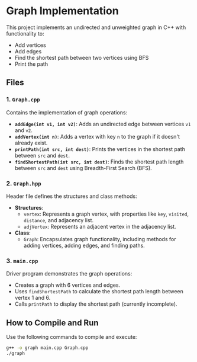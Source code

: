 # Graph Implementation

This project implements an undirected and unweighted graph in C++ with functionality to:
- Add vertices
- Add edges
- Find the shortest path between two vertices using BFS
- Print the path

## Files

### 1. `Graph.cpp`
Contains the implementation of graph operations:
- **`addEdge(int v1, int v2)`**: Adds an undirected edge between vertices `v1` and `v2`.
- **`addVertex(int n)`**: Adds a vertex with key `n` to the graph if it doesn't already exist.
- **`printPath(int src, int dest)`**: Prints the vertices in the shortest path between `src` and `dest`.
- **`findShortestPath(int src, int dest)`**: Finds the shortest path length between `src` and `dest` using Breadth-First Search (BFS).

### 2. `Graph.hpp`
Header file defines the structures and class methods:
- **Structures**:
  - `vertex`: Represents a graph vertex, with properties like `key`, `visited`, `distance`, and adjacency list.
  - `adjVertex`: Represents an adjacent vertex in the adjacency list.
- **Class**:
  - `Graph`: Encapsulates graph functionality, including methods for adding vertices, adding edges, and finding paths.

### 3. `main.cpp`
Driver program demonstrates the graph operations:
- Creates a graph with 6 vertices and edges.
- Uses `findShortestPath` to calculate the shortest path length between vertex 1 and 6.
- Calls `printPath` to display the shortest path (currently incomplete).

## How to Compile and Run
Use the following commands to compile and execute:

```bash
g++ -o graph main.cpp Graph.cpp
./graph
